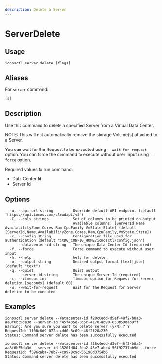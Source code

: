 ```yaml
---
description: Delete a Server
---
```


# ServerDelete

## Usage

```text
ionosctl server delete [flags]
```

## Aliases

For `server` command:
```text
[s]
```

## Description

Use this command to delete a specified Server from a Virtual Data Center.

NOTE: This will not automatically remove the storage Volume(s) attached to a Server.

You can wait for the Request to be executed using `--wait-for-request` option. You can force the command to execute without user input using `--force` option.

Required values to run command:

* Data Center Id
* Server Id

## Options

```text
  -u, --api-url string         Override default API endpoint (default "https://api.ionos.com/cloudapi/v5")
  -C, --cols strings           Set of columns to be printed on output 
                               Available columns: [ServerId Name AvailabilityZone Cores Ram CpuFamily VmState State] (default [ServerId,Name,AvailabilityZone,Cores,Ram,CpuFamily,VmState,State])
  -c, --config string          Configuration file used for authentication (default "$XDG_CONFIG_HOME/ionosctl/config.json")
      --datacenter-id string   The unique Data Center Id (required)
  -f, --force                  Force command to execute without user input
  -h, --help                   help for delete
  -o, --output string          Desired output format [text|json] (default "text")
  -q, --quiet                  Quiet output
      --server-id string       The unique Server Id (required)
  -t, --timeout int            Timeout option for Request for Server deletion [seconds] (default 60)
  -w, --wait-for-request       Wait for the Request for Server deletion to be executed
```

## Examples

```text
ionosctl server delete --datacenter-id f28c0edd-d5ef-48f2-b8a3-aa8f6b55da3d --server-id f45f435e-8d6c-4170-ab90-858b59dab9ff 
Warning: Are you sure you want to delete server (y/N) ? Y
RequestId: 1f00c6d9-072a-4dd0-8c09-c46f2f20a230
Status: Command server delete has been successfully executed

ionosctl server delete --datacenter-id f28c0edd-d5ef-48f2-b8a3-aa8f6b55da3d --server-id 35201d04-0ea2-43e7-abc4-56f92737bb9d --force 
RequestId: f596caba-78b7-4c99-8c9d-56198d3754b6
Status: Command server delete has been successfully executed
```

